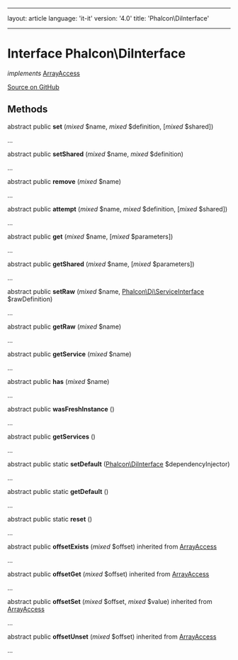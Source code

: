 * * *

layout: article language: 'it-it' version: '4.0' title: 'Phalcon\DiInterface'

* * *

# Interface **Phalcon\DiInterface**

*implements* [ArrayAccess](https://php.net/manual/en/class.arrayaccess.php)

<a href="https://github.com/phalcon/cphalcon/tree/v4.0.0/phalcon/diinterface.zep" class="btn btn-default btn-sm">Source on GitHub</a>

## Methods

abstract public **set** (*mixed* $name, *mixed* $definition, [*mixed* $shared])

...

abstract public **setShared** (*mixed* $name, *mixed* $definition)

...

abstract public **remove** (*mixed* $name)

...

abstract public **attempt** (*mixed* $name, *mixed* $definition, [*mixed* $shared])

...

abstract public **get** (*mixed* $name, [*mixed* $parameters])

...

abstract public **getShared** (*mixed* $name, [*mixed* $parameters])

...

abstract public **setRaw** (*mixed* $name, [Phalcon\Di\ServiceInterface](Phalcon_Di_ServiceInterface) $rawDefinition)

...

abstract public **getRaw** (*mixed* $name)

...

abstract public **getService** (*mixed* $name)

...

abstract public **has** (*mixed* $name)

...

abstract public **wasFreshInstance** ()

...

abstract public **getServices** ()

...

abstract public static **setDefault** ([Phalcon\DiInterface](Phalcon_DiInterface) $dependencyInjector)

...

abstract public static **getDefault** ()

...

abstract public static **reset** ()

...

abstract public **offsetExists** (*mixed* $offset) inherited from [ArrayAccess](https://php.net/manual/en/class.arrayaccess.php)

...

abstract public **offsetGet** (*mixed* $offset) inherited from [ArrayAccess](https://php.net/manual/en/class.arrayaccess.php)

...

abstract public **offsetSet** (*mixed* $offset, *mixed* $value) inherited from [ArrayAccess](https://php.net/manual/en/class.arrayaccess.php)

...

abstract public **offsetUnset** (*mixed* $offset) inherited from [ArrayAccess](https://php.net/manual/en/class.arrayaccess.php)

...